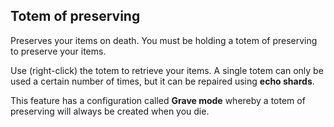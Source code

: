 ## Totem of preserving

Preserves your items on death. You must be holding a totem of preserving to preserve your items.

Use (right-click) the totem to retrieve your items. A single totem can only be used a certain number of times, but it can be repaired using **echo shards**.

This feature has a configuration called **Grave mode** whereby a totem of preserving will always be created when you die.